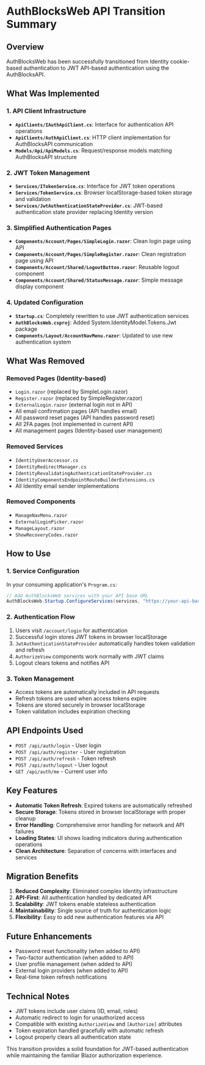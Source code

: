 # AuthBlocksWeb API Transition Summary

## Overview
AuthBlocksWeb has been successfully transitioned from Identity cookie-based authentication to JWT API-based authentication using the AuthBlocksAPI.

## What Was Implemented

### 1. API Client Infrastructure
- **`ApiClients/IAuthApiClient.cs`**: Interface for authentication API operations
- **`ApiClients/AuthApiClient.cs`**: HTTP client implementation for AuthBlocksAPI communication
- **`Models/Api/ApiModels.cs`**: Request/response models matching AuthBlocksAPI structure

### 2. JWT Token Management
- **`Services/ITokenService.cs`**: Interface for JWT token operations
- **`Services/TokenService.cs`**: Browser localStorage-based token storage and validation
- **`Services/JwtAuthenticationStateProvider.cs`**: JWT-based authentication state provider replacing Identity version

### 3. Simplified Authentication Pages
- **`Components/Account/Pages/SimpleLogin.razor`**: Clean login page using API
- **`Components/Account/Pages/SimpleRegister.razor`**: Clean registration page using API
- **`Components/Account/Shared/LogoutButton.razor`**: Reusable logout component
- **`Components/Account/Shared/StatusMessage.razor`**: Simple message display component

### 4. Updated Configuration
- **`Startup.cs`**: Completely rewritten to use JWT authentication services
- **`AuthBlocksWeb.csproj`**: Added System.IdentityModel.Tokens.Jwt package
- **`Components/Layout/AccountNavMenu.razor`**: Updated to use new authentication system

## What Was Removed

### Removed Pages (Identity-based)
- `Login.razor` (replaced by SimpleLogin.razor)
- `Register.razor` (replaced by SimpleRegister.razor)
- `ExternalLogin.razor` (external login not in API)
- All email confirmation pages (API handles email)
- All password reset pages (API handles password reset)
- All 2FA pages (not implemented in current API)
- All management pages (Identity-based user management)

### Removed Services
- `IdentityUserAccessor.cs`
- `IdentityRedirectManager.cs`
- `IdentityRevalidatingAuthenticationStateProvider.cs`
- `IdentityComponentsEndpointRouteBuilderExtensions.cs`
- All Identity email sender implementations

### Removed Components
- `ManageNavMenu.razor`
- `ExternalLoginPicker.razor`
- `ManageLayout.razor`
- `ShowRecoveryCodes.razor`

## How to Use

### 1. Service Configuration
In your consuming application's `Program.cs`:

```csharp
// Add AuthBlocksWeb services with your API base URL
AuthBlocksWeb.Startup.ConfigureServices(services, "https://your-api-base-url");
```

### 2. Authentication Flow
1. Users visit `/account/login` for authentication
2. Successful login stores JWT tokens in browser localStorage
3. `JwtAuthenticationStateProvider` automatically handles token validation and refresh
4. `AuthorizeView` components work normally with JWT claims
5. Logout clears tokens and notifies API

### 3. Token Management
- Access tokens are automatically included in API requests
- Refresh tokens are used when access tokens expire
- Tokens are stored securely in browser localStorage
- Token validation includes expiration checking

## API Endpoints Used
- `POST /api/auth/login` - User login
- `POST /api/auth/register` - User registration  
- `POST /api/auth/refresh` - Token refresh
- `POST /api/auth/logout` - User logout
- `GET /api/auth/me` - Current user info

## Key Features
- **Automatic Token Refresh**: Expired tokens are automatically refreshed
- **Secure Storage**: Tokens stored in browser localStorage with proper cleanup
- **Error Handling**: Comprehensive error handling for network and API failures
- **Loading States**: UI shows loading indicators during authentication operations
- **Clean Architecture**: Separation of concerns with interfaces and services

## Migration Benefits
1. **Reduced Complexity**: Eliminated complex Identity infrastructure
2. **API-First**: All authentication handled by dedicated API
3. **Scalability**: JWT tokens enable stateless authentication
4. **Maintainability**: Single source of truth for authentication logic
5. **Flexibility**: Easy to add new authentication features via API

## Future Enhancements
- Password reset functionality (when added to API)
- Two-factor authentication (when added to API)
- User profile management (when added to API)
- External login providers (when added to API)
- Real-time token refresh notifications

## Technical Notes
- JWT tokens include user claims (ID, email, roles)
- Automatic redirect to login for unauthorized access
- Compatible with existing `AuthorizeView` and `[Authorize]` attributes
- Token expiration handled gracefully with automatic refresh
- Logout properly clears all authentication state

This transition provides a solid foundation for JWT-based authentication while maintaining the familiar Blazor authorization experience. 